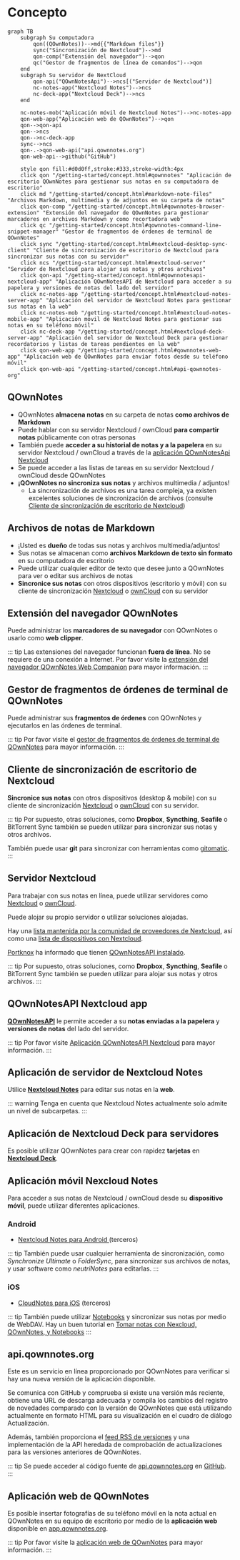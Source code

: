 # Concepto

<style scoped>
  /* Remove max-width for content so there is enough space for the Mermaid diagram */
  /* We need "scoped" or this will leak to all other pages! */
  /* We need "main" to be more specific than the default style */
  main .theme-default-content:not(.custom) {
    max-width: none;
  }
</style>

```mermaid
graph TB
    subgraph Su computadora
        qon((QOwnNotes))-->md{{"Markdown files"}}
        sync("Sincronización de Nextcloud")-->md
        qon-comp("Extensión del navegador")-->qon
        qc("Gestor de fragmentos de línea de comandos")-->qon
    end
    subgraph Su servidor de NextCloud
        qon-api("QOwnNotesApi")-->ncs[("Servidor de Nextcloud")]
        nc-notes-app("Nextcloud Notes")-->ncs
        nc-deck-app("Nextcloud Deck")-->ncs
    end

    nc-notes-mob("Aplicación móvil de Nextcloud Notes")-->nc-notes-app
    qon-web-app("Aplicación web de QOwnNotes")-->qon
    qon-->qon-api
    qon-->ncs
    qon-->nc-deck-app
    sync-->ncs
    qon-.->qon-web-api("api.qownnotes.org")
    qon-web-api-->github("GitHub")

    style qon fill:#d0d0ff,stroke:#333,stroke-width:4px
    click qon "/getting-started/concept.html#qownnotes" "Aplicación de escritorio QOwnNotes para gestionar sus notas en su computadora de escritorio"
    click md "/getting-started/concept.html#markdown-note-files" "Archivos Markdown, multimedia y de adjuntos en su carpeta de notas"
    click qon-comp "/getting-started/concept.html#qownnotes-browser-extension" "Extensión del navegador de QOwnNotes para gestionar marcadores en archivos Markdown y como recortadora web"
    click qc "/getting-started/concept.html#qownnotes-command-line-snippet-manager" "Gestor de fragmentos de órdenes de terminal de QOwnNotes"
    click sync "/getting-started/concept.html#nextcloud-desktop-sync-client" "Cliente de sincronización de escritorio de Nextcloud para sincronizar sus notas con su servidor"
    click ncs "/getting-started/concept.html#nextcloud-server" "Servidor de Nextcloud para alojar sus notas y otros archivos"
    click qon-api "/getting-started/concept.html#qownnotesapi-nextcloud-app" "Aplicación QOwnNotesAPI de Nextcloud para acceder a su papelera y versiones de notas del lado del servidor"
    click nc-notes-app "/getting-started/concept.html#nextcloud-notes-server-app" "Aplicación del servidor de Nextcloud Notes para gestionar sus notas en la web"
    click nc-notes-mob "/getting-started/concept.html#nextcloud-notes-mobile-app" "Aplicación móvil de Nextcloud Notes para gestionar sus notas en su teléfono móvil"
    click nc-deck-app "/getting-started/concept.html#nextcloud-deck-server-app" "Aplicación del servidor de Nextcloud Deck para gestionar recordatorios y listas de tareas pendientes en la web"
    click qon-web-app "/getting-started/concept.html#qownnotes-web-app" "Aplicación web de QOwnNotes para enviar fotos desde su teléfono móvil"
    click qon-web-api "/getting-started/concept.html#api-qownnotes-org"
```

## QOwnNotes

- QOwnNotes **almacena notas** en su carpeta de notas **como archivos de Markdown**
- Puede hablar con su servidor Nextcloud / ownCloud **para compartir notas** públicamente con otras personas
- También puede **acceder a su historial de notas y a la papelera** en su servidor Nextcloud / ownCloud a través de la [aplicación QOwnNotesApi Nextcloud](#qownnotesapi-nextcloud-app)
- Se puede acceder a las listas de tareas en su servidor Nextcloud / ownCloud desde QOwnNotes
- **¡QOwnNotes no sincroniza sus notas** y archivos multimedia / adjuntos!
  - La sincronización de archivos es una tarea compleja, ya existen excelentes soluciones de sincronización de archivos (consulte [Cliente de sincronización de escritorio de Nextcloud](#nextcloud-desktop-sync-client))

## Archivos de notas de Markdown

- ¡Usted es **dueño** de todas sus notas y archivos multimedia/adjuntos!
- Sus notas se almacenan como **archivos Markdown de texto sin formato** en su computadora de escritorio
- Puede utilizar cualquier editor de texto que desee junto a QOwnNotes para ver o editar sus archivos de notas
- **Sincronice sus notas** con otros dispositivos (escritorio y móvil) con su cliente de sincronización [Nextcloud](https://nextcloud.com/) o [ownCloud](https://owncloud.org/) con su servidor

## Extensión del navegador QOwnNotes

Puede administrar los **marcadores de su navegador** con QOwnNotes o usarlo como **web clipper**.

::: tip
Las extensiones del navegador funcionan **fuera de línea**. No se requiere de una conexión a Internet. Por favor visite la [ extensión del navegador QOwnNotes Web Companion](browser-extension.md) para mayor información.
:::

## Gestor de fragmentos de órdenes de terminal de QOwnNotes

Puede administrar sus **fragmentos de órdenes** con QOwnNotes y ejecutarlos en las órdenes de terminal.

::: tip
Por favor visite el [gestor de fragmentos de órdenes de terminal de QOwnNotes](command-line-snippet-manager.md) para mayor información.
:::

## Cliente de sincronización de escritorio de Nextcloud

**Sincronice sus notas** con otros dispositivos (desktop & mobile) con su cliente de sincronización [Nextcloud](https://nextcloud.com/) o [ownCloud](https://owncloud.org/) con su servidor.

::: tip
Por supuesto, otras soluciones, como **Dropbox**, **Syncthing**, **Seafile** o BitTorrent Sync también se pueden utilizar para sincronizar sus notas y otros archivos.

También puede usar **git** para sincronizar con herramientas como [gitomatic](https://github.com/muesli/gitomatic/).
:::

## Servidor Nextcloud

Para trabajar con sus notas en línea, puede utilizar servidores como [Nextcloud](https://nextcloud.com/) o [ownCloud](https://owncloud.org/).

Puede alojar su propio servidor o utilizar soluciones alojadas.

Hay una [lista mantenida por la comunidad de proveedores de Nextcloud](https://github.com/nextcloud/providers#providers), así como una [lista de dispositivos con Nextcloud](https://nextcloud.com/devices/).

[Portknox](https://portknox.net) ha informado que tienen [QOwnNotesAPI instalado](https://portknox.net/en/app_listing).

::: tip
Por supuesto, otras soluciones, como **Dropbox**, **Syncthing**, **Seafile** o BitTorrent Sync también se pueden utilizar para alojar sus notas y otros archivos.
:::

## QOwnNotesAPI Nextcloud app

[**QOwnNotesAPI**](https://github.com/pbek/qownnotesapi) le permite acceder a su **notas enviadas a la papelera** y **versiones de notas** del lado del servidor.

::: tip
Por favor visite [Aplicación QOwnNotesAPI Nextcloud](qownnotesapi.md) para mayor información.
:::

## Aplicación de servidor de Nextcloud Notes

Utilice [**Nextcloud Notes**](https://github.com/nextcloud/notes) para editar sus notas en la **web**.

::: warning
Tenga en cuenta que Nextcloud Notes actualmente solo admite un nivel de subcarpetas.
:::

## Aplicación de Nextcloud Deck para servidores

Es posible utilizar QOwnNotes para crear con rapidez **tarjetas** en [**Nextcloud Deck**](https://github.com/nextcloud/deck).

## Aplicación móvil Nexcloud Notes

Para acceder a sus notas de Nextcloud / ownCloud desde su **dispositivo móvil**, puede utilizar diferentes aplicaciones.

### Android

- [ Nextcloud Notes para Android ](https://play.google.com/store/apps/details?id=it.niedermann.owncloud.notes) (terceros)

::: tip
También puede usar cualquier herramienta de sincronización, como _Synchronize Ultimate_ o _FolderSync_, para sincronizar sus archivos de notas, y usar software como _neutriNotes_ para editarlas.
:::

### iOS

- [CloudNotes para iOS](https://itunes.apple.com/de/app/cloudnotes-owncloud-notes/id813973264?mt=8) (terceros)

::: tip
También puede utilizar [Notebooks](https://itunes.apple.com/us/app/notebooks-write-and-organize/id780438662) y sincronizar sus notas por medio de WebDAV. Hay un buen tutorial en [Tomar notas con Nexcloud, QOwnNotes, y Notebooks](https://lifemeetscode.com/blog/taking-notes-with-nextcloud-qownnotes-and-notebooks)
:::

## api.qownnotes.org

Este es un servicio en línea proporcionado por QOwnNotes para verificar si hay una nueva versión de la aplicación disponible.

Se comunica con GitHub y comprueba si existe una versión más reciente, obtiene una URL de descarga adecuada y compila los cambios del registro de novedades comparado con la versión de QOwnNotes que está utilizando actualmente en formato HTML para su visualización en el cuadro de diálogo Actualización.

Además, también proporciona el [feed RSS de versiones](http://api.qownnotes.org/rss/app-releases) y una implementación de la API heredada de comprobación de actualizaciones para las versiones anteriores de QOwnNotes.

::: tip
Se puede acceder al código fuente de [api.qownnotes.org](https://api.qownnotes.org) en [GitHub](https://github.com/qownnotes/api).
:::

## Aplicación web de QOwnNotes

Es posible insertar fotografías de su teléfono móvil en la nota actual en QOwnNotes en su equipo de escritorio por medio de la **aplicación web** disponible en [app.qownnotes.org](https://app.qownnotes.org/).

::: tip
Por favor visite la [aplicación web de QOwnNotes](web-app.md) para mayor información.
:::
